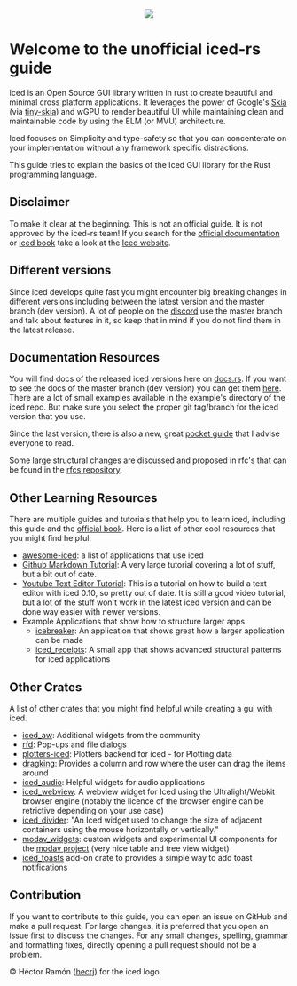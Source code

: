 <div align="center">
    <img src="iced-logo.svg">
</div>

# Welcome to the unofficial iced-rs guide 

Iced is an Open Source GUI library written in rust to create beautiful and minimal cross platform applications. It leverages the power of Google's [Skia](https://skia.org/) (via [tiny-skia](https://github.com/RazrFalcon/tiny-skia)) and wGPU to render beautiful UI while maintaining clean and maintainable code by using the ELM (or MVU) architecture.

Iced focuses on Simplicity and type-safety so that you can concenterate on your implementation without any framework specific distractions.

This guide tries to explain the basics of the Iced GUI library for the Rust programming language.

## Disclaimer

To make it clear at the beginning. This is not an official guide. It is not approved by the iced-rs team!
If you search for the [official documentation](https://docs.rs/iced/latest/iced/) or [iced book](https://book.iced.rs/) take a look at the [Iced website](https://iced.rs/).

## Different versions

Since iced develops quite fast you might encounter big breaking changes in different versions including between the latest version and the master branch (dev version).
A lot of people on the [discord](https://discord.gg/3xZJ65GAhd) use the master branch and talk about features in it, so keep that in mind if you do not find them in the latest release.

## Documentation Resources

You will find docs of the released iced versions here on [docs.rs](https://docs.rs/iced/latest/iced/). 
If you want to see the docs of the master branch (dev version) you can get them [here](https://docs.iced.rs/iced/).
There are a lot of small examples available in the example's directory of the iced repo. But make sure you select the proper git tag/branch for the iced version that you use.

Since the last version, there is also a new, great [pocket guide](https://docs.iced.rs/iced/#the-pocket-guide) that I advise everyone to read.

Some large structural changes are discussed and proposed in rfc's that can be found in the [rfcs repository](https://github.com/iced-rs/rfcs).

## Other Learning Resources

There are multiple guides and tutorials that help you to learn iced, including this guide and the [official book](https://book.iced.rs/).
Here is a list of other cool resources that you might find helpful:
- [awesome-iced](https://github.com/iced-rs/awesome-iced): a list of applications that use iced
- [Github Markdown Tutorial](https://github.com/fogarecious/iced_tutorial/tree/main): A very large tutorial covering a lot of stuff, but a bit out of date.
- [Youtube Text Editor Tutorial](https://www.youtube.com/watch?v=gcBJ7cPSALo): This is a tutorial on how to build a text editor with iced 0.10, so pretty out of date. It is still a good video tutorial, but a lot of the stuff won't work in the latest iced version and can be done way easier with newer versions.
- Example Applications that show how to structure larger apps
  - [icebreaker](https://github.com/hecrj/icebreaker): An application that shows great how a larger application can be made
  - [iced_receipts](https://github.com/airstrike/iced_receipts): A small app that shows advanced structural patterns for iced applications

## Other Crates

A list of other crates that you might find helpful while creating a gui with iced.

- [iced_aw](https://github.com/iced-rs/iced_aw): Additional widgets from the community
- [rfd](https://docs.rs/rfd/latest/rfd/index.html): Pop-ups and file dialogs
- [plotters-iced](https://github.com/Joylei/plotters-iced): Plotters backend for iced - for Plotting data
- [dragking](https://github.com/airstrike/dragking): Provides a column and row where the user can drag the items around
- [iced_audio](https://github.com/iced-rs/iced_audio): Helpful widgets for audio applications
- [iced_webview](https://crates.io/crates/iced_webview): A webview widget for Iced using the Ultralight/Webkit browser engine (notably the licence of the browser engine can be retrictive depending on your use case)
- [iced_divider](https://github.com/icedpygui/iced_divider): "An Iced widget used to change the size of adjacent containers using the mouse horizontally or vertically."
- [modav_widgets](https://github.com/EmmanuelDodoo/modav_widgets/tree/main): custom widgets and experimental UI components for the [modav project](https://github.com/EmmanuelDodoo/modav) (very nice table and tree view widget)
- [iced_toasts](https://crates.io/crates/iced_toasts) add-on crate to provides a simple way to add toast notifications

## Contribution

If you want to contribute to this guide, you can open an issue on GitHub and make a pull request. 
For large changes, it is preferred that you open an issue first to discuss the changes. 
For any small changes, spelling, grammar and formatting fixes, directly opening a pull request should not be a problem.

&copy; Héctor Ramón ([hecrj](https://github.com/hecrj)) for the iced logo.
